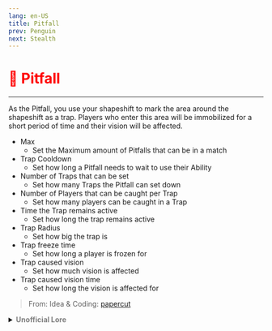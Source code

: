 ```yaml
---
lang: en-US
title: Pitfall
prev: Penguin
next: Stealth
---
```


# <font color=red>🤸 <b>Pitfall</b></font> <Badge text="Hindering" type="tip" vertical="middle"/>
---

As the Pitfall, you use your shapeshift to mark the area around the shapeshift as a trap. Players who enter this area will be immobilized for a short period of time and their vision will be affected.
* Max
  * Set the Maximum amount of Pitfalls that can be in a match
* Trap Cooldown
  * Set how long a Pitfall needs to wait to use their Ability
* Number of Traps that can be set
  * Set how many Traps the Pitfall can set down
* Number of Players that can be caught per Trap
  * Set how many players can be caught in a Trap
* Time the Trap remains active
  * Set how long the trap remains active
* Trap Radius
  * Set how big the trap is
* Trap freeze time
  * Set how long a player is frozen for
* Trap caused vision
  * Set how much vision is affected
* Trap caused vision time
  * Set how long the vision is affected for

> From: Idea & Coding: [papercut](https://github.com/lars-wu)

<details>
<summary><b><font color=gray>Unofficial Lore</font></b></summary>

Prologue The Author is getting repetitive and included Minecraft again  Chapter 1 Black Mist?! "The world started corrupting" Words no Minecrafter wants to listen but... It was the truth for the little bean... "NO" He exclaimed when he saw a black mist of fog cover his whole palace and then cover him... It was Horrible to witness What to do what to do as he was being engulfed by the mist... "Adios Cruel World" As he was engulfed Chapter 2 A Whole new world As he was teleported through the gaming universe he found himself in a brand new world, The Skeld? "Well must be diamonds somewhere" He mumbled as he took out a Pickaxe from his inventory Dig Dig Dig Nothing? Sad as he took out some item frames from his inventory and covered the pit doing this though he made a trap Chapter 3 Huh?! As one of the crewmates was walking he fell into the trap and struggled to get out for a whole 50 seconds not being able to see anything at all Chapter 4 Heavenly Sloth Now Mr. Sloth was in his "actoring" era he came upon Little Piper and asked him whether he wanted to become an Impostor Now Piper agreed and this was a huge change in amongus Chapter 5 Digging Now Piper went around digging holes and shapeshifting to use the heat from the egg to make the process faster making crewmates fall in elaborate traps and murder near them when they couldnt see Pretty simple and cool role to be honest Fine ending this time The End
> Submitted by: champofchamps78
</details>